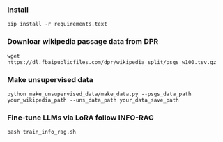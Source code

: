 ### Install
```
pip install -r requirements.text
```

### Downloar wikipedia passage data from DPR
```
wget https://dl.fbaipublicfiles.com/dpr/wikipedia_split/psgs_w100.tsv.gz
```

### Make unsupervised data
```
python make_unsupervised_data/make_data.py --psgs_data_path your_wikipedia_path --uns_data_path your_data_save_path
```

### Fine-tune LLMs via LoRA follow INFO-RAG
```
bash train_info_rag.sh
```
